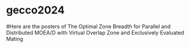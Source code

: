 # gecco2024
#Here are the posters of The Optimal Zone Breadth for Parallel and Distributed MOEA/D with Virtual Overlap Zone and Exclusively Evaluated Mating
